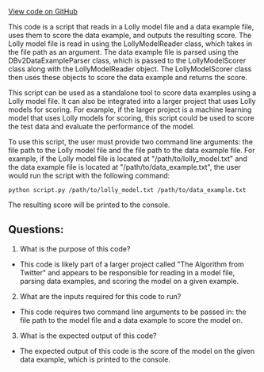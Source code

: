 [View code on GitHub](https://github.com/misbahsy/the-algorithm/src/python/twitter/deepbird/projects/timelines/scripts/models/earlybird/lolly/score.py)

This code is a script that reads in a Lolly model file and a data example file, uses them to score the data example, and outputs the resulting score. The Lolly model file is read in using the LollyModelReader class, which takes in the file path as an argument. The data example file is parsed using the DBv2DataExampleParser class, which is passed to the LollyModelScorer class along with the LollyModelReader object. The LollyModelScorer class then uses these objects to score the data example and returns the score. 

This script can be used as a standalone tool to score data examples using a Lolly model file. It can also be integrated into a larger project that uses Lolly models for scoring. For example, if the larger project is a machine learning model that uses Lolly models for scoring, this script could be used to score the test data and evaluate the performance of the model. 

To use this script, the user must provide two command line arguments: the file path to the Lolly model file and the file path to the data example file. For example, if the Lolly model file is located at "/path/to/lolly_model.txt" and the data example file is located at "/path/to/data_example.txt", the user would run the script with the following command:

```
python script.py /path/to/lolly_model.txt /path/to/data_example.txt
```

The resulting score will be printed to the console.
## Questions: 
 1. What is the purpose of this code?
- This code is likely part of a larger project called "The Algorithm from Twitter" and appears to be responsible for reading in a model file, parsing data examples, and scoring the model on a given example.

2. What are the inputs required for this code to run?
- This code requires two command line arguments to be passed in: the file path to the model file and a data example to score the model on.

3. What is the expected output of this code?
- The expected output of this code is the score of the model on the given data example, which is printed to the console.